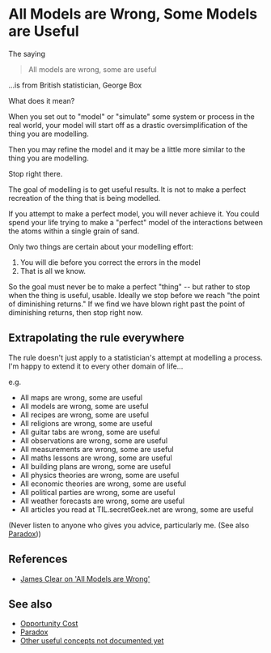 # All Models are Wrong, Some Models are Useful

The saying

> All models are wrong, some are useful

...is from British statistician, George Box

What does it mean?


When you set out to "model" or "simulate" some system or process in the real world, your model will start off as a drastic oversimplification of the thing you are modelling.

Then you may refine the model and it may be a little more similar to the thing you are modelling.

Stop right there.

The goal of modelling is to get useful results. It is not to make a perfect recreation of the thing that is being modelled.

If you attempt to make a perfect model, you will never achieve it. You could spend your life trying to make a "perfect" model of the interactions between the atoms within a single grain of sand.

Only two things are certain about your modelling effort:

1. You will die before you correct the errors in the model
2. That is all we know.


So the goal must never be to make a perfect "thing" -- but rather to stop when the thing is useful, usable. Ideally we stop before we reach "the point of diminishing returns." If we find we have blown right past the point of diminishing returns, then stop right now.


## Extrapolating the rule everywhere

The rule doesn't just apply to a statistician's attempt at modelling a process. I'm happy to extend it to every other domain of life...

e.g.

- All maps are wrong, some are useful
- All models are wrong, some are useful
- All recipes are wrong, some are useful
- All religions are wrong, some are useful
- All guitar tabs are wrong, some are useful
- All observations are wrong, some are useful
- All measurements are wrong, some are useful
- All maths lessons are wrong, some are useful
- All building plans are wrong, some are useful
- All physics theories are wrong, some are useful
- All economic theories are wrong, some are useful
- All political parties are wrong, some are useful
- All weather forecasts are wrong, some are useful
- All articles you read at TIL.secretGeek.net are wrong, some are useful


(Never listen to anyone who gives you advice, particularly me. (See also [Paradox](https://wiki.secretgeek.net/paradox)))


## References

- [James Clear on 'All Models are Wrong'](https://jamesclear.com/all-models-are-wrong)

## See also

- [Opportunity Cost](opportunity_cost.md)
- [Paradox](https://wiki.secretgeek.net/paradox)
- [Other useful concepts not documented yet](list_of_potentially_useful_concepts.md)
